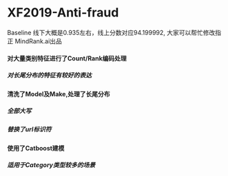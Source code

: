 # XF2019-Anti-fraud
Baseline 线下大概是0.935左右，线上分数对应94.199992, 大家可以帮忙修改指正
MindRank.ai出品

#### 对大量类别特征进行了Count/Rank编码处理
  ##### 对长尾分布的特征有较好的表达
#### 清洗了Model及Make,处理了长尾分布
  ##### 全部大写
  ##### 替换了url标识符
#### 使用了Catboost建模
##### 适用于Category类型较多的场景
